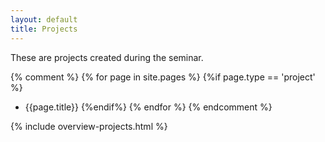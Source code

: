 ```yaml
---
layout: default
title: Projects
---
```


<div class="hero"><p>These are projects created during the seminar.</p></div>


{% comment %}
{% for page in site.pages %}
{%if page.type == 'project' %}
- {{page.title}}
{%endif%}
{% endfor %}
{% endcomment %}


{% include overview-projects.html %}